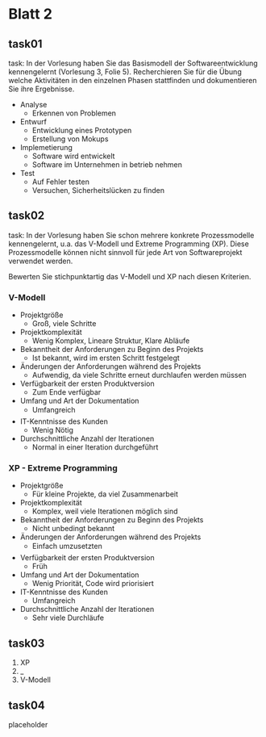 # Blatt 2

## task01

task: In der Vorlesung haben Sie das Basismodell der Softwareentwicklung kennengelernt (Vorlesung 3, Folie 5). Recherchieren Sie für die Übung welche Aktivitäten in den einzelnen Phasen stattfinden und dokumentieren Sie ihre Ergebnisse.

- Analyse
  - Erkennen von Problemen
- Entwurf
  - Entwicklung eines Prototypen
  - Erstellung von Mokups
- Implemetierung
  - Software wird entwickelt
  - Software im Unternehmen in betrieb nehmen
- Test
  - Auf Fehler testen
  - Versuchen, Sicherheitslücken zu finden

## task02

task: In der Vorlesung haben Sie schon mehrere konkrete Prozessmodelle kennengelernt, u.a. das V-Modell und Extreme Programming (XP). Diese Prozessmodelle können nicht sinnvoll für jede Art von Softwareprojekt verwendet werden.

Bewerten Sie stichpunktartig das V-Modell und XP nach diesen Kriterien.

### V-Modell

- Projektgröße
  - Groß, viele Schritte
- Projektkomplexität
  - Wenig Komplex, Lineare Struktur, Klare Abläufe
- Bekanntheit der Anforderungen zu Beginn des Projekts
  - Ist bekannt, wird im ersten Schritt festgelegt
- Änderungen der Anforderungen während des Projekts
  - Aufwendig, da viele Schritte erneut durchlaufen werden müssen
- Verfügbarkeit der ersten Produktversion
  - Zum Ende verfügbar
- Umfang und Art der Dokumentation
  - Umfangreich
- IT-Kenntnisse des Kunden
  - Wenig Nötig
- Durchschnittliche Anzahl der Iterationen
  - Normal in einer Iteration durchgeführt

### XP - Extreme Programming

- Projektgröße
  - Für kleine Projekte, da viel Zusammenarbeit
- Projektkomplexität
  - Komplex, weil viele Iterationen möglich sind
- Bekanntheit der Anforderungen zu Beginn des Projekts
  - Nicht unbedingt bekannt
- Änderungen der Anforderungen während des Projekts
  - Einfach umzusetzten
- Verfügbarkeit der ersten Produktversion
  - Früh
- Umfang und Art der Dokumentation
  - Wenig Priorität, Code wird priorisiert
- IT-Kenntnisse des Kunden
  - Umfangreich
- Durchschnittliche Anzahl der Iterationen
  - Sehr viele Durchläufe

## task03

1. XP
2. _
3. V-Modell

## task04

placeholder
